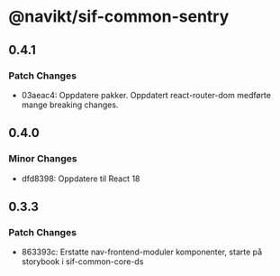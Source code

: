 # @navikt/sif-common-sentry

## 0.4.1

### Patch Changes

-   03aeac4: Oppdatere pakker. Oppdatert react-router-dom medførte mange breaking changes.

## 0.4.0

### Minor Changes

-   dfd8398: Oppdatere til React 18

## 0.3.3

### Patch Changes

-   863393c: Erstatte nav-frontend-moduler komponenter, starte på storybook i sif-common-core-ds
